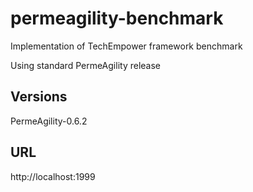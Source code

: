 permeagility-benchmark
======================

Implementation of TechEmpower framework benchmark

Using standard PermeAgility release

## Versions
PermeAgility-0.6.2

## URL
http://localhost:1999
